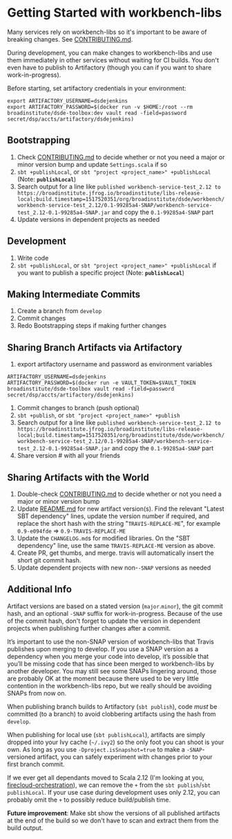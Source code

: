 # Getting Started with workbench-libs

Many services rely on workbench-libs so it's important to be aware of breaking changes. See [CONTRIBUTING.md](CONTRIBUTING.md).

During development, you can make changes to workbench-libs and use them immediately in other services without waiting for CI builds. You don't even have to publish to Artifactory (though you can if you want to share work-in-progress).

Before starting, set artifactory credentials in your environment:

```
export ARTIFACTORY_USERNAME=dsdejenkins
export ARTIFACTORY_PASSWORD=$(docker run -v $HOME:/root --rm broadinstitute/dsde-toolbox:dev vault read -field=password secret/dsp/accts/artifactory/dsdejenkins)
```

## Bootstrapping

1. Check [CONTRIBUTING.md](CONTRIBUTING.md) to decide whether or not you need a major or minor version bump and update `Settings.scala` if so
1. `sbt +publishLocal`, or `sbt "project <project_name>" +publishLocal` (Note: **`publishLocal`**)
1. Search output for a line like `published workbench-service-test_2.12 to https://broadinstitute.jfrog.io/broadinstitute/libs-release-local;build.timestamp=1517520351/org/broadinstitute/dsde/workbench/workbench-service-test_2.12/0.1-99285a4-SNAP/workbench-service-test_2.12-0.1-99285a4-SNAP.jar` and copy the `0.1-99285a4-SNAP` part
1. Update versions in dependent projects as needed

## Development

1. Write code
1. `sbt +publishLocal`, or `sbt "project <project_name>" +publishLocal` if you want to publish a specific project (Note: **`publishLocal`**)

## Making Intermediate Commits

1. Create a branch from `develop`
1. Commit changes
1. Redo Bootstrapping steps if making further changes

## Sharing Branch Artifacts via Artifactory
1. export artifactory username and password as environment variables
```
ARTIFACTORY_USERNAME=dsdejenkins 
ARTIFACTORY_PASSWORD=$(docker run -e VAULT_TOKEN=$VAULT_TOKEN broadinstitute/dsde-toolbox vault read -field=password secret/dsp/accts/artifactory/dsdejenkins) 
```
1. Commit changes to branch (push optional)
1. `sbt +publish`, or `sbt "project <project_name>" +publish`
1. Search output for a line like `published workbench-service-test_2.12 to https://broadinstitute.jfrog.io/broadinstitute/libs-release-local;build.timestamp=1517520351/org/broadinstitute/dsde/workbench/workbench-service-test_2.12/0.1-99285a4-SNAP/workbench-service-test_2.12-0.1-99285a4-SNAP.jar` and copy the `0.1-99285a4-SNAP` part
1. Share version # with all your friends

## Sharing Artifacts with the World

1. Double-check [CONTRIBUTING.md](CONTRIBUTING.md) to decide whether or not you need a major or minor version bump
1. Update [README.md](README.md) for new artifact version(s). Find the relevant "Latest SBT dependency" lines, update the version number if required, and replace the short hash with the string "`TRAVIS-REPLACE-ME`", for example `0.9-e094fde` => `0.9-TRAVIS-REPLACE-ME`
1. Update the `CHANGELOG.md`s for modified libraries. On the "SBT dependency" line, use the same `TRAVIS-REPLACE-ME` version as above.
1. Create PR, get thumbs, and merge. travis will automatically insert the short git commit hash.
1. Update dependent projects with new non-`-SNAP` versions as needed

## Additional Info

Artifact versions are based on a stated version (`major`.`minor`), the git commit hash, and an optional `-SNAP` suffix for work-in-progress. Because of the use of the commit hash, don't forget to update the version in dependent projects when publishing further changes after a commit.

It’s important to use the non-SNAP version of workbench-libs that Travis publishes upon merging to develop. If you use a SNAP version as a dependency when you merge your code into develop, it’s possible that you’ll be missing code that has since been merged to workbench-libs by another developer. You may still see some SNAPs lingering around, those are probably OK at the moment because there used to be very little contention in the workbench-libs repo, but we really should be avoiding SNAPs from now on.

When publishing branch builds to Artifactory (`sbt publish`), code _must_ be committed (to a branch) to avoid clobbering artifacts using the hash from `develop`.

When publishing for local use (`sbt publishLocal`), artifacts are simply dropped into your Ivy cache (`~/.ivy2`) so the only foot you can shoot is your own. As long as you use `-Dproject.isSnapshot=true` to make a `-SNAP`-versioned artifact, you can safely experiment with changes prior to your first branch commit.

If we ever get all dependants moved to Scala 2.12 (I'm looking at you, [firecloud-orchestration](https://github.com/broadinstitute/firecloud-orchestration)), we can remove the `+` from the `sbt publish`/`sbt publishLocal`. If your use case during development uses only 2.12, you can probably omit the `+` to possibly reduce build/publish time.

**Future improvement**: Make sbt show the versions of all published artifacts at the end of the build so we don't have to scan and extract them from the build output.

